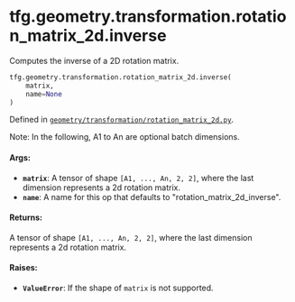 <div itemscope itemtype="http://developers.google.com/ReferenceObject">
<meta itemprop="name" content="tfg.geometry.transformation.rotation_matrix_2d.inverse" />
<meta itemprop="path" content="Stable" />
</div>

# tfg.geometry.transformation.rotation_matrix_2d.inverse

Computes the inverse of a 2D rotation matrix.

``` python
tfg.geometry.transformation.rotation_matrix_2d.inverse(
    matrix,
    name=None
)
```



Defined in [`geometry/transformation/rotation_matrix_2d.py`](https://github.com/tensorflow/agents/tree/master/tensorflow_graphics/geometry/transformation/rotation_matrix_2d.py).

<!-- Placeholder for "Used in" -->

Note:
  In the following, A1 to An are optional batch dimensions.

#### Args:

* <b>`matrix`</b>: A tensor of shape `[A1, ..., An, 2, 2]`, where the last dimension
    represents a 2d rotation matrix.
* <b>`name`</b>: A name for this op that defaults to "rotation_matrix_2d_inverse".


#### Returns:

A tensor of shape `[A1, ..., An, 2, 2]`, where the last dimension represents
a 2d rotation matrix.


#### Raises:

* <b>`ValueError`</b>: If the shape of `matrix` is not supported.